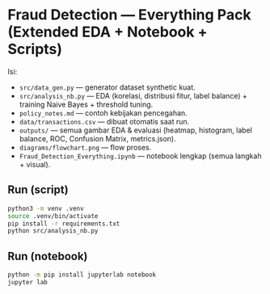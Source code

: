 # Fraud Detection — Everything Pack (Extended EDA + Notebook + Scripts)

Isi:

- `src/data_gen.py` — generator dataset synthetic kuat.
- `src/analysis_nb.py` — EDA (korelasi, distribusi fitur, label balance) + training Naive Bayes + threshold tuning.
- `policy_notes.md` — contoh kebijakan pencegahan.
- `data/transactions.csv` — dibuat otomatis saat run.
- `outputs/` — semua gambar EDA & evaluasi (heatmap, histogram, label balance, ROC, Confusion Matrix, metrics.json).
- `diagrams/flowchart.png` — flow proses.
- `Fraud_Detection_Everything.ipynb` — notebook lengkap (semua langkah + visual).

## Run (script)

```bash
python3 -m venv .venv
source .venv/bin/activate
pip install -r requirements.txt
python src/analysis_nb.py
```

## Run (notebook)

```bash
python -m pip install jupyterlab notebook
jupyter lab
```
